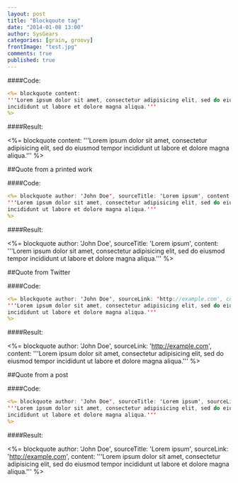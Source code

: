 ```yaml
---
layout: post
title: "Blockqoute tag"
date: "2014-01-08 13:00"
author: SysGears
categories: [grain, groovy]
frontImage: "test.jpg"
comments: true
published: true
---
```


<!--more-->

####Code:

```jsp
<%= blockquote content:
'''Lorem ipsum dolor sit amet, consectetur adipisicing elit, sed do eiusmod tempor
incididunt ut labore et dolore magna aliqua.'''
%>
```

####Result:

<%= blockquote content:
'''Lorem ipsum dolor sit amet, consectetur adipisicing elit, sed do eiusmod tempor
incididunt ut labore et dolore magna aliqua.'''
%>

##Quote from a printed work

####Code:

```jsp
<%= blockquote author: 'John Doe', sourceTitle: 'Lorem ipsum', content:
'''Lorem ipsum dolor sit amet, consectetur adipisicing elit, sed do eiusmod tempor
incididunt ut labore et dolore magna aliqua.'''
%>
```

####Result:

<%= blockquote author: 'John Doe', sourceTitle: 'Lorem ipsum', content:
'''Lorem ipsum dolor sit amet, consectetur adipisicing elit, sed do eiusmod tempor
incididunt ut labore et dolore magna aliqua.'''
%>

##Quote from Twitter

####Code:

```jsp
<%= blockquote author: 'John Doe', sourceLink: 'http://example.com', content:
'''Lorem ipsum dolor sit amet, consectetur adipisicing elit, sed do eiusmod tempor
incididunt ut labore et dolore magna aliqua.'''
%>
```

####Result:

<%= blockquote author: 'John Doe', sourceLink: 'http://example.com', content:
'''Lorem ipsum dolor sit amet, consectetur adipisicing elit, sed do eiusmod tempor
incididunt ut labore et dolore magna aliqua.'''
%>

##Quote from a post

####Code:

```jsp
<%= blockquote author: 'John Doe', sourceTitle: 'Lorem ipsum', sourceLink: 'http://example.com', content:
'''Lorem ipsum dolor sit amet, consectetur adipisicing elit, sed do eiusmod tempor
incididunt ut labore et dolore magna aliqua.'''
%>
```

####Result:

<%= blockquote author: 'John Doe', sourceTitle: 'Lorem ipsum', sourceLink: 'http://example.com', content:
'''Lorem ipsum dolor sit amet, consectetur adipisicing elit, sed do eiusmod tempor
incididunt ut labore et dolore magna aliqua.'''
%>